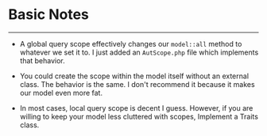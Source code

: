 # Basic Notes

---

- A global query scope effectively changes our `model::all` method to whatever we set it to.
I just added an `AutScope.php` file which implements that behavior.

- You could create the scope within the model itself without an external class. The behavior is the same. I don't recommend it because it makes our model even more fat.

- In most cases, local query scope is decent I guess. However, if you are willing to keep your model less cluttered with scopes, Implement a Traits class.
